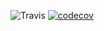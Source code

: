 
![Travis](https://img.shields.io/travis/nealfennimore/redux-reducer-injector.svg)
[![codecov](https://codecov.io/gh/nealfennimore/redux-reducer-injector/branch/master/graph/badge.svg)](https://codecov.io/gh/nealfennimore/redux-reducer-injector)